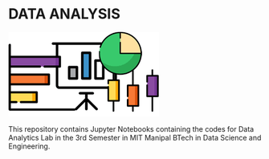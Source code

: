 # DATA ANALYSIS

<img src="readmeimage.png">

This repository contains Jupyter Notebooks containing the codes for Data Analytics Lab in the 3rd Semester in MIT Manipal BTech in Data Science and Engineering.<br> 
 
